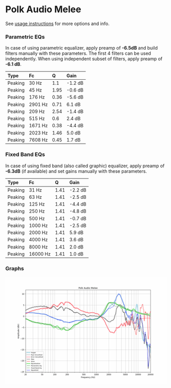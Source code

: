 # Polk Audio Melee
See [usage instructions](https://github.com/jaakkopasanen/AutoEq#usage) for more options and info.

### Parametric EQs
In case of using parametric equalizer, apply preamp of **-6.5dB** and build filters manually
with these parameters. The first 4 filters can be used independently.
When using independent subset of filters, apply preamp of **-6.1 dB**.

| Type    | Fc      |    Q | Gain    |
|:--------|:--------|:-----|:--------|
| Peaking | 30 Hz   | 1.1  | -1.2 dB |
| Peaking | 45 Hz   | 1.95 | -0.6 dB |
| Peaking | 176 Hz  | 0.36 | -5.6 dB |
| Peaking | 2901 Hz | 0.71 | 6.1 dB  |
| Peaking | 209 Hz  | 2.54 | -1.4 dB |
| Peaking | 515 Hz  | 0.6  | 2.4 dB  |
| Peaking | 1671 Hz | 0.38 | -4.4 dB |
| Peaking | 2023 Hz | 1.46 | 5.0 dB  |
| Peaking | 7608 Hz | 0.45 | 1.7 dB  |

### Fixed Band EQs
In case of using fixed band (also called graphic) equalizer, apply preamp of **-6.3dB**
(if available) and set gains manually with these parameters.

| Type    | Fc       |    Q | Gain    |
|:--------|:---------|:-----|:--------|
| Peaking | 31 Hz    | 1.41 | -2.2 dB |
| Peaking | 63 Hz    | 1.41 | -2.5 dB |
| Peaking | 125 Hz   | 1.41 | -4.4 dB |
| Peaking | 250 Hz   | 1.41 | -4.8 dB |
| Peaking | 500 Hz   | 1.41 | -0.7 dB |
| Peaking | 1000 Hz  | 1.41 | -2.5 dB |
| Peaking | 2000 Hz  | 1.41 | 5.9 dB  |
| Peaking | 4000 Hz  | 1.41 | 3.6 dB  |
| Peaking | 8000 Hz  | 1.41 | 2.0 dB  |
| Peaking | 16000 Hz | 1.41 | 1.0 dB  |

### Graphs
![](./Polk%20Audio%20Melee.png)